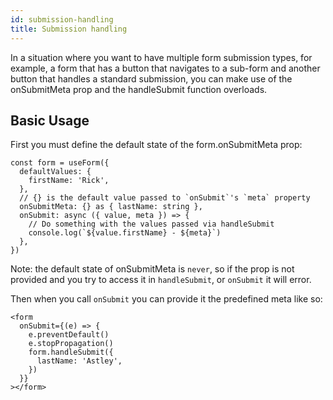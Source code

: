 ```yaml
---
id: submission-handling
title: Submission handling
---
```


In a situation where you want to have multiple form submission types, for example, a form that has a button that navigates to a sub-form and another button that handles a standard submission, you can make use of the onSubmitMeta prop and the handleSubmit function overloads.

## Basic Usage

First you must define the default state of the form.onSubmitMeta prop:

```tsx
const form = useForm({
  defaultValues: {
    firstName: 'Rick',
  },
  // {} is the default value passed to `onSubmit`'s `meta` property
  onSubmitMeta: {} as { lastName: string },
  onSubmit: async ({ value, meta }) => {
    // Do something with the values passed via handleSubmit
    console.log(`${value.firstName} - ${meta}`)
  },
})
```

Note: the default state of onSubmitMeta is `never`, so if the prop is not provided and you try to access it in `handleSubmit`, or `onSubmit` it will error.

Then when you call `onSubmit` you can provide it the predefined meta like so:

```tsx
<form
  onSubmit={(e) => {
    e.preventDefault()
    e.stopPropagation()
    form.handleSubmit({
      lastName: 'Astley',
    })
  }}
></form>
```
